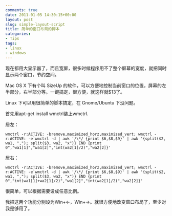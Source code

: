 ```yaml
---
comments: true
date: 2011-01-05 14:30:15+00:00
layout: post
slug: simple-layout-script
title: 简单的窗口布局的脚本
categories:
- Tips
tags:
- linux
- windows
---
```


现在都用大显示器了，而且宽屏，很多时候程序用不了整个屏幕的宽度，就把同时显示两个窗口，节约空间。

Mac OS X 下有个叫 SizeUp 的软件，可以方便地控制当前窗口的位置，屏幕的左半部分，右半部分等。一键搞定，很方便，就这样就$13了。

Linux 下可以用很简单的脚本搞定，在 Gnome/Ubuntu 下没问题。

首先用apt-get install wmctrl装上wmctrl.

居左：

    wmctrl -r:ACTIVE: -bremove,maximized_horz,maximized_vert; wmctrl -r:ACTIVE: -e`wmctrl -d | awk '/\*/ {print $6,$8,$9}' | awk '{split($2, wa1, ","); split($3, wa2, "x")} END {print 0","wa1[1]","wa1[2]","int(wa2[1]/2)","wa2[2]}'

居右：

    wmctrl -r:ACTIVE: -bremove,maximized_horz,maximized_vert; wmctrl -r:ACTIVE: -e`wmctrl -d | awk '/\*/ {print $6,$8,$9}' | awk '{split($2, wa1, ","); split($3, wa2, "x")} END {print 0","int(wa1[1]+wa2[1]/2)","wa1[2]","int(wa2[1]/2)","wa2[2]}'

很简单，可以根据需要设成任意比例。

我把这两个功能分别设为Win+<-，Win+->。就很方便地改变窗口布局了，至少对我是够用了。
